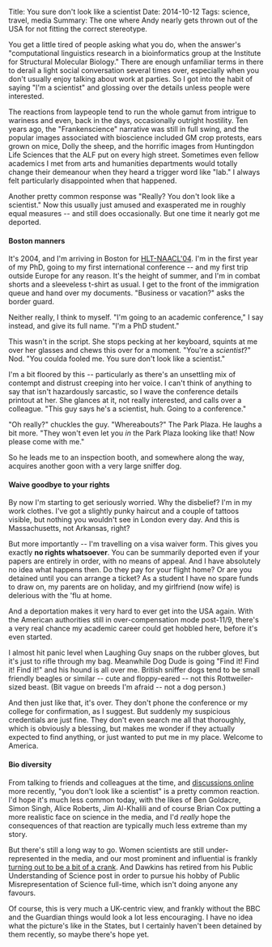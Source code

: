 Title: You sure don't look like a scientist
Date: 2014-10-12
Tags: science, travel, media
Summary: The one where Andy nearly gets thrown out of the USA for not fitting the correct stereotype.

You get a little tired of people asking what you do, when the answer's "computational linguistics research in a bioinformatics group at the Institute for Structural Molecular Biology." There are enough unfamiliar terms in there to derail a light social conversation several times over, especially when you don't usually enjoy talking about work at parties. So I got into the habit of saying "I'm a scientist" and glossing over the details unless people were interested.

The reactions from laypeople tend to run the whole gamut from intrigue to wariness and even, back in the days, occasionally outright hostility. Ten years ago, the "Frankenscience" narrative was still in full swing, and the popular images associated with bioscience included GM crop protests, ears grown on mice, Dolly the sheep, and the horrific images from Huntingdon Life Sciences that the ALF put on every high street. Sometimes even fellow academics I met from arts and humanities departments would totally change their demeanour when they heard a trigger word like "lab." I always felt particularly disappointed when that happened.

Another pretty common response was "Really? You don't look like a scientist." Now this usually just amused and exasperated me in roughly equal measures -- and still does occasionally. But one time it nearly got me deported.

#### Boston manners

It's 2004, and I'm arriving in Boston for [HLT-NAACL'04](http://www1.cs.columbia.edu/~pablo/hlt-naacl04/). I'm in the first year of my PhD, going to my first international conference -- and my first trip outside Europe for any reason. It's the height of summer, and I'm in combat shorts and a sleeveless t-shirt as usual. I get to the front of the immigration queue and hand over my documents. "Business or vacation?" asks the border guard.

Neither really, I think to myself. "I'm going to an academic conference," I say instead, and give its full name. "I'm a PhD student."

This wasn't in the script. She stops pecking at her keyboard, squints at me over her glasses and chews this over for a moment. "You're a *scientist*?" Nod. "You coulda fooled me. You sure don't look like a scientist."

I'm a bit floored by this -- particularly as there's an unsettling mix of contempt and distrust creeping into her voice. I can't think of anything to say that isn't hazardously sarcastic, so I wave the conference details printout at her. She glances at it, not really interested, and calls over a colleague. "This guy says he's a scientist, huh. Going to a conference."

"Oh really?" chuckles the guy. "Whereabouts?" The Park Plaza. He laughs a bit more. "They won't even let you *in* the Park Plaza looking like that! Now please come with me."

So he leads me to an inspection booth, and somewhere along the way, acquires another goon with a very large sniffer dog.

#### Waive goodbye to your rights

By now I'm starting to get seriously worried. Why the disbelief? I'm in my work clothes. I've got a slightly punky haircut and a couple of tattoos visible, but nothing you wouldn't see in London every day. And this is Massachusetts, not Arkansas, right?

But more importantly -- I'm travelling on a visa waiver form. This gives you exactly **no rights whatsoever**. You can be summarily deported even if your papers are entirely in order, with no means of appeal. And I have absolutely no idea what happens then. Do they pay for your flight home? Or are you detained until you can arrange a ticket? As a student I have no spare funds to draw on, my parents are on holiday, and my girlfriend (now wife) is delerious with the 'flu at home.

And a deportation makes it very hard to ever get into the USA again. With the American authorities still in over-compensation mode post-11/9, there's a very real chance my academic career could get hobbled here, before it's even started.

I almost hit panic level when Laughing Guy snaps on the rubber gloves, but it's just to rifle through my bag. Meanwhile Dog Dude is going "Find it! Find it! Find it!" and his hound is all over me. British sniffer dogs tend to be small friendly beagles or similar -- cute and floppy-eared -- not this Rottweiler-sized beast. (Bit vague on breeds I'm afraid -- not a dog person.)

And then just like that, it's over. They don't phone the conference or my college for confirmation, as I suggest. But suddenly my suspicious credentials are just fine. They don't even search me all that thoroughly, which is obviously a blessing, but makes me wonder if they actually expected to find anything, or just wanted to put me in my place. Welcome to America.

#### Bio diversity

From talking to friends and colleagues at the time, and [discussions online](https://twitter.com/AstroKatie/status/520838801006936066) more recently, "you don't look like a scientist" is a pretty common reaction. I'd hope it's much less common today, with the likes of Ben Goldacre, Simon Singh, Alice Roberts, Jim Al-Khalili and of course Brian Cox putting a more realistic face on science in the media, and I'd *really* hope the consequences of that reaction are typically much less extreme than my story.

But there's still a long way to go. Women scientists are still under-represented in the media, and our most prominent and influential is frankly [turning out to be a bit of a crank](http://www.theguardian.com/science/head-quarters/2014/oct/03/susan-greenfield-mind-change-technology-evidence). And Dawkins has retired from his Public Understanding of Science post in order to pursue his hobby of Public Misrepresentation of Science full-time, which isn't doing anyone any favours.

Of course, this is very much a UK-centric view, and frankly without the BBC and the Guardian things would look a lot less encouraging. I have no idea what the picture's like in the States, but I certainly haven't been detained by them recently, so maybe there's hope yet.

